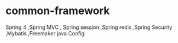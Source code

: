 # common-framework

Spring 4 ,Spring MVC , Spring session ,Spring redis ,Spring Security ,Mybatis ,Freemaker java Config
